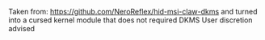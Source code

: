 Taken from: https://github.com/NeroReflex/hid-msi-claw-dkms and turned into a cursed kernel module that does not required DKMS
User discretion advised
